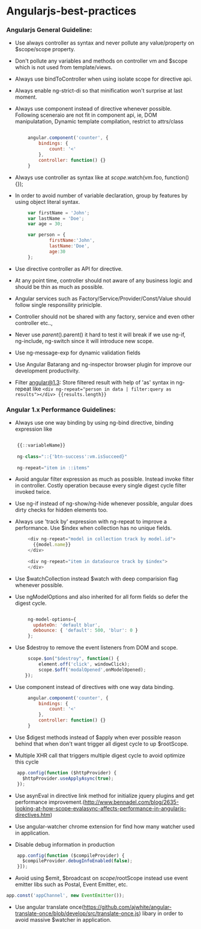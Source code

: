 # Angularjs-best-practices


### Angularjs General Guideline:

* Use always controller as syntax and never pollute any value/property on $scope/scope property.

* Don't pollute any variables and methods on controller vm and $scope which is not used from template/views.

* Always use bindToController when using isolate scope for directive api.

* Always enable ng-strict-di so that minification won't surprise at last moment.

* Always use component instead of directive whenever possible. Following sceneraio are not fit in component api, ie, DOM manipulatation, Dynamic template compilation, restrict to attrs/class

```javascript

        angular.component('counter', {
            bindings: {
                count: '<'
            },
            controller: function() {}
        }
```

* Always use controller as syntax like at $scope.$watch(vm.foo, function(){});

* In order to avoid number of variable declaration, group by features by using object literal syntax.

```javascript
        var firstName = 'John';
        var lastName = 'Doe';
        var age = 30;
```

```javascript
        var person = {
                firstName:'John',
                lastName:'Doe',
                age:30
        };
```

* Use directive controller as API for directive.

* At any point time, controller should not aware of any business logic and should be thin as much as possible.

* Angular services such as Factory/Service/Provider/Const/Value should follow single responsility priniclple.

* Controller should not be shared with any factory, service and even other controller etc..,

* Never use $parent().$parent() it hard to test it will break if we use ng-if, ng-include, ng-switch since it will introduce new scope.

* Use ng-message-exp for dynamic validation fields

* Use Angular Batarang and ng-inspector browser plugin for improve our development productivity.

* Filter angular@1.3: Store filtered result with help of 'as' syntax in ng-repeat like ```<div ng-repeat="person in data | filter:query as results"></div> {{results.length}}``` 

### Angular 1.x Performance Guidelines:

* Always use one way binding by using ng-bind directive, binding expression like 

```javascript

    {{::variableName}}
    
    ng-class="::{'btn-success':vm.isSucceed}"
    
    ng-repeat="item in ::items"
```

* Avoid angular filter expression as much as possible. Instead invoke filter in controller. Costly operation because every single digest cycle filter invoked twice.

* Use ng-if instead of ng-show/ng-hide whenever possible, angular does dirty checks for hidden elements too.

* Always use 'track by' expression with ng-repeat to improve a performance. Use $index when collection has no unique fields.

```javascript
        <div ng-repeat="model in collection track by model.id">
          {{model.name}}
        </div>
        
        <div ng-repeat="item in dataSource track by $index">  
        </div>

```

* Use $watchCollection instead $watch with deep comparision flag whenever possible.

* Use ngModelOptions and also inherited for all form fields so defer the digest cycle.

```javascript

        ng-model-options={
          updateOn: 'default blur',
          debounce: { 'default': 500, 'blur': 0 }
        };

```
* Use $destroy to remove the event listeners from DOM and scope.

```javascript
        scope.$on("$destroy", function() {
            element.off('click', windowClick);    
            scope.$off('modalOpened',onModelOpened);
       });

```
* Use component instead of directives with one way data binding.
``` javascript
        angular.component('counter', {
            bindings: {
                count: '<'
            },
            controller: function() {}
        }
```      

* Use $digest methods instead of $apply when ever possible reason behind that when don't want trigger all digest cycle to up $rootScope.

* Multiple XHR call that triggers multiple digest cycle to avoid optimize this cycle 
 
```javascript
    app.config(function ($httpProvider) {
      $httpProvider.useApplyAsync(true);
    });
```

* Use asynEval in directive link method for initialize jquery plugins and get performance improvement.(http://www.bennadel.com/blog/2635-looking-at-how-scope-evalasync-affects-performance-in-angularjs-directives.htm)

* Use angular-watcher chrome extension for find how many watcher used in application.

* Disable debug information in production
```javascript
    app.config(function ($compileProvider) {
      $compileProvider.debugInfoEnabled(false);
    }]);
```

* Avoid using $emit, $broadcast on $scope/$rootScope instead use event emitter libs such as Postal, Event Emitter, etc.

```javascript
app.const('appChannel', new EventEmitter());
```

* Use angular translate once(https://github.com/ajwhite/angular-translate-once/blob/develop/src/translate-once.js) libary in order to avoid massive $watcher in application. 
